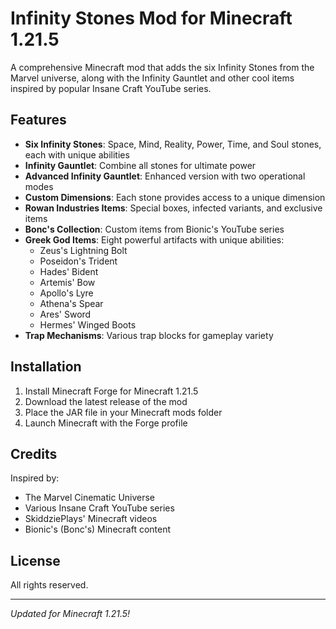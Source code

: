 # Infinity Stones Mod for Minecraft 1.21.5

A comprehensive Minecraft mod that adds the six Infinity Stones from the Marvel universe, along with the Infinity Gauntlet and other cool items inspired by popular Insane Craft YouTube series.

## Features

- **Six Infinity Stones**: Space, Mind, Reality, Power, Time, and Soul stones, each with unique abilities
- **Infinity Gauntlet**: Combine all stones for ultimate power
- **Advanced Infinity Gauntlet**: Enhanced version with two operational modes
- **Custom Dimensions**: Each stone provides access to a unique dimension
- **Rowan Industries Items**: Special boxes, infected variants, and exclusive items
- **Bonc's Collection**: Custom items from Bionic's YouTube series
- **Greek God Items**: Eight powerful artifacts with unique abilities:
  - Zeus's Lightning Bolt
  - Poseidon's Trident
  - Hades' Bident
  - Artemis' Bow
  - Apollo's Lyre
  - Athena's Spear
  - Ares' Sword
  - Hermes' Winged Boots
- **Trap Mechanisms**: Various trap blocks for gameplay variety

## Installation

1. Install Minecraft Forge for Minecraft 1.21.5
2. Download the latest release of the mod
3. Place the JAR file in your Minecraft mods folder
4. Launch Minecraft with the Forge profile

## Credits

Inspired by:
- The Marvel Cinematic Universe
- Various Insane Craft YouTube series
- SkiddziePlays' Minecraft videos
- Bionic's (Bonc's) Minecraft content

## License

All rights reserved.

---

*Updated for Minecraft 1.21.5!*